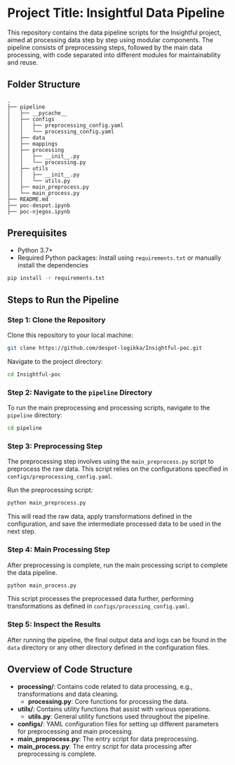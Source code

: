 # Project Title: Insightful Data Pipeline

This repository contains the data pipeline scripts for the Insightful project, aimed at processing data step by step using modular components. The pipeline consists of preprocessing steps, followed by the main data processing, with code separated into different modules for maintainability and reuse.

## Folder Structure

```
.
├── pipeline
│   ├── __pycache__
│   ├── configs
│   │   ├── preprocessing_config.yaml
│   │   └── processing_config.yaml
│   ├── data
│   ├── mappings
│   ├── processing
│   │   ├── __init__.py
│   │   └── processing.py
│   ├── utils
│   │   ├── __init__.py
│   │   └── utils.py
│   ├── main_preprocess.py
│   └── main_process.py
├── README.md
├── poc-despot.ipynb
├── poc-njegos.ipynb
```

## Prerequisites

- Python 3.7+
- Required Python packages: Install using `requirements.txt` or manually install the dependencies

```sh
pip install -r requirements.txt
```

## Steps to Run the Pipeline

### Step 1: Clone the Repository

Clone this repository to your local machine:

```sh
git clone https://github.com/despot-logikka/Insightful-poc.git
```

Navigate to the project directory:

```sh
cd Insightful-poc
```

### Step 2: Navigate to the `pipeline` Directory

To run the main preprocessing and processing scripts, navigate to the `pipeline` directory:

```sh
cd pipeline
```

### Step 3: Preprocessing Step

The preprocessing step involves using the `main_preprocess.py` script to preprocess the raw data. This script relies on the configurations specified in `configs/preprocessing_config.yaml`.

Run the preprocessing script:

```sh
python main_preprocess.py
```

This will read the raw data, apply transformations defined in the configuration, and save the intermediate processed data to be used in the next step.

### Step 4: Main Processing Step

After preprocessing is complete, run the main processing script to complete the data pipeline.

```sh
python main_process.py
```

This script processes the preprocessed data further, performing transformations as defined in `configs/processing_config.yaml`.

### Step 5: Inspect the Results

After running the pipeline, the final output data and logs can be found in the `data` directory or any other directory defined in the configuration files.

## Overview of Code Structure

- **processing/**: Contains code related to data processing, e.g., transformations and data cleaning.
  - **processing.py**: Core functions for processing the data.
- **utils/**: Contains utility functions that assist with various operations.
  - **utils.py**: General utility functions used throughout the pipeline.
- **configs/**: YAML configuration files for setting up different parameters for preprocessing and main processing.
- **main_preprocess.py**: The entry script for data preprocessing.
- **main_process.py**: The entry script for data processing after preprocessing is complete.

